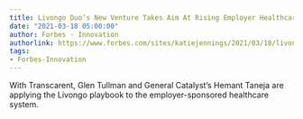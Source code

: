 ```yaml
---
title: Livongo Duo’s New Venture Takes Aim At Rising Employer Healthcare Costs
date: "2021-03-18 05:00:00"
author: Forbes - Innovation
authorlink: https://www.forbes.com/sites/katiejennings/2021/03/18/livongo-duos-new-venture-takes-aim-at-rising-employer-healthcare-costs/
tags:
- Forbes-Innovation
---
```

With Transcarent, Glen Tullman and General Catalyst’s Hemant Taneja are applying the Livongo playbook to the employer-sponsored healthcare system.